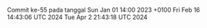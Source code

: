 Commit ke-55 pada tanggal Sun Jan 01 14:00 2023 +0100
Fri Feb 16 14:43:06 UTC 2024
Tue Apr  2 21:43:18 UTC 2024
